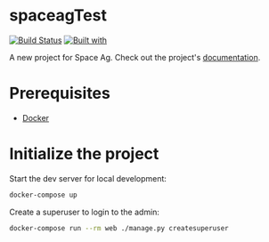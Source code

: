# spaceagTest

[![Build Status](https://travis-ci.org/GuillermoRuizDev/spaceagTest.svg?branch=master)](https://travis-ci.org/GuillermoRuizDev/spaceagTest)
[![Built with](https://img.shields.io/badge/Built_with-Cookiecutter_Django_Rest-F7B633.svg)](https://github.com/agconti/cookiecutter-django-rest)

A new project for Space Ag. Check out the project's [documentation](http://GuillermoRuizDev.github.io/spaceagTest/).

# Prerequisites

- [Docker](https://docs.docker.com/docker-for-mac/install/)

# Initialize the project

Start the dev server for local development:

```bash
docker-compose up
```

Create a superuser to login to the admin:

```bash
docker-compose run --rm web ./manage.py createsuperuser
```
